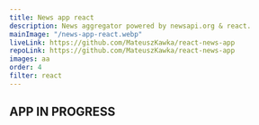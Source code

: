 ```yaml
---
title: News app react
description: News aggregator powered by newsapi.org & react.
mainImage: "/news-app-react.webp"
liveLink: https://github.com/MateuszKawka/react-news-app
repoLink: https://github.com/MateuszKawka/react-news-app
images: aa
order: 4
filter: react
---
```


## APP IN PROGRESS